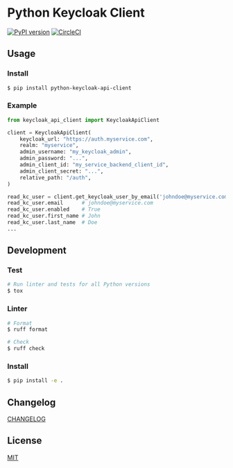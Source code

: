 # Python Keycloak Client

[![PyPI version](https://badge.fury.io/py/python-keycloak-api-client.svg)](https://badge.fury.io/py/python-keycloak-api-client) [![CircleCI](https://dl.circleci.com/status-badge/img/gh/masterplandev/python-keycloak-api-client/tree/main.svg?style=shield)](https://dl.circleci.com/status-badge/redirect/gh/masterplandev/python-keycloak-api-client/tree/main)

## Usage

### Install

```bash
$ pip install python-keycloak-api-client
```

### Example

```python
from keycloak_api_client import KeycloakApiClient

client = KeycloakApiClient(
    keycloak_url: "https://auth.myservice.com",
    realm: "myservice",
    admin_username: "my_keycloak_admin",
    admin_password: "...",
    admin_client_id: "my_service_backend_client_id",
    admin_client_secret: "...",
    relative_path: "/auth",
)

read_kc_user = client.get_keycloak_user_by_email('johndoe@myservice.com')
read_kc_user.email      # johndoe@myservice.com
read_kc_user.enabled    # True
read_kc_user.first_name # John
read_kc_user.last_name  # Doe
...
```

## Development

### Test

```bash
# Run linter and tests for all Python versions
$ tox
```

### Linter

```bash
# Format
$ ruff format

# Check
$ ruff check
```

### Install

```bash
$ pip install -e .
```

## Changelog

[CHANGELOG](CHANGELOG.md)

## License

[MIT](LICENSE)
